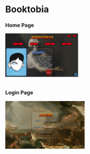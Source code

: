 # Booktobia
### Home Page
<img src="Home Page.jpg" height="150">



### Login Page
<img src="Login Page.jpg" height="150">

